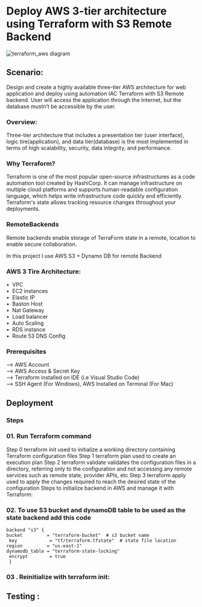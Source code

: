 # Deploy AWS 3-tier architecture using Terraform with S3 Remote Backend
![terraform_aws diagram](https://user-images.githubusercontent.com/53235392/231910493-a6f86686-95ea-4a07-8793-d3abb67ca6d5.png)

## Scenario:
 Design and create a highly available three-tier AWS architecture for web application and deploy using automation IAC Terraform with S3 Remote backend. User will access the application through the Internet, but the database mustn’t be accessible by the user.

### Overview:
 Three-tier architecture that includes a presentation tier (user interface), logic tire(application), and data tier(database) is the most implemented in terms of high scalability, security, data integrity, and performance. 

### Why Terraform?
 Terraform is one of the most popular open-source infrastructures as a code automation tool created by HashiCorp. It can manage infrastructure on multiple cloud platforms and supports human-readable configuration language, which helps write infrastructure code quickly and efficiently. Terraform's state allows tracking resource changes throughout your deployments.


### RemoteBackends
Remote backends enable storage of TerraForm state in a remote, location to enable secure collaboration.

In this project I use AWS S3 + Dynamo DB for remote Backend

### AWS 3 Tire Architecture:
•	 &nbsp;VPC<br>
•	 &nbsp;EC2 instances<br>
•	 &nbsp;Elastic IP<br>
•	 &nbsp;Baston Host<br>
•	 &nbsp;Nat Gateway<br>
•	 &nbsp;Load balancer<br>
•	 &nbsp;Auto Scaling<br>
•	 &nbsp;RDS instance<br>
•	 &nbsp;Route 53 DNS Config<br>
### Prerequisites
--> AWS Account<br>
--> AWS Access & Secret Key<br>
--> Terraform installed on IDE (i.e Visual Studio Code)<br>
--> SSH Agent (For Windows), AWS Installed on Terminal (For Mac)<br>


## Deployment
### Steps
### 01.  	Run Terraform command
Step 0 terraform init
used to initialize a working directory containing Terraform configuration files
Step 1 terraform plan
used to create an execution plan
Step 2 terraform validate
validates the configuration files in a directory, referring only to the configuration and not accessing any remote services such as remote state, provider APIs, etc
Step 3 terraform apply
used to apply the changes required to reach the desired state of the configuration
Steps to initialize backend in AWS and manage it with Terraform:

### 02.	To use S3 bucket and dynamoDB table to be used as the state backend add this code

~~~
backend "s3" {
bucket         = "terraform-bucket"  # s3 bucket name
 key            = "tf/terraform.tfstate"  # state file location
region         = "us-east-1"
dynamodb_table = "terraform-state-locking"
 encrypt        = true
 }
~~~
 
### 03 . Reinitialize with terraform init:


## Testing : 




